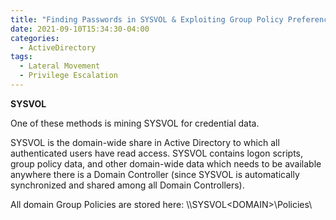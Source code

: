 ```yaml
---
title: "Finding Passwords in SYSVOL & Exploiting Group Policy Preferences"
date: 2021-09-10T15:34:30-04:00
categories:
  - ActiveDirectory
tags:
  - Lateral Movement
  - Privilege Escalation
---
```


**SYSVOL**

One of these methods is mining SYSVOL for credential data.

SYSVOL is the domain-wide share in Active Directory to which all authenticated users have read access. SYSVOL contains logon scripts, group policy data, and other domain-wide data which needs to be available anywhere there is a Domain Controller (since SYSVOL is automatically synchronized and shared among all Domain Controllers).

All domain Group Policies are stored here: \\<DOMAIN>\SYSVOL\<DOMAIN>\Policies\


